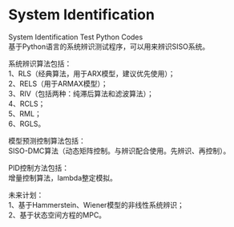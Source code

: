 # System Identification
System Identification Test Python Codes  
基于Python语言的系统辨识测试程序，可以用来辨识SISO系统。  

系统辨识算法包括：  
1、RLS（经典算法，用于ARX模型，建议优先使用）；  
2、RELS（用于ARMAX模型）；  
3、RIV（包括两种：纯滞后算法和滤波算法）；  
4、RCLS；  
5、RML；  
6、RGLS。  

模型预测控制算法包括：  
SISO-DMC算法（动态矩阵控制。与辨识配合使用。先辨识、再控制）。  

PID控制方法包括：  
增量控制算法，lambda整定模拟。  

未来计划：  
1、基于Hammerstein、Wiener模型的非线性系统辨识；  
2、基于状态空间方程的MPC。  
